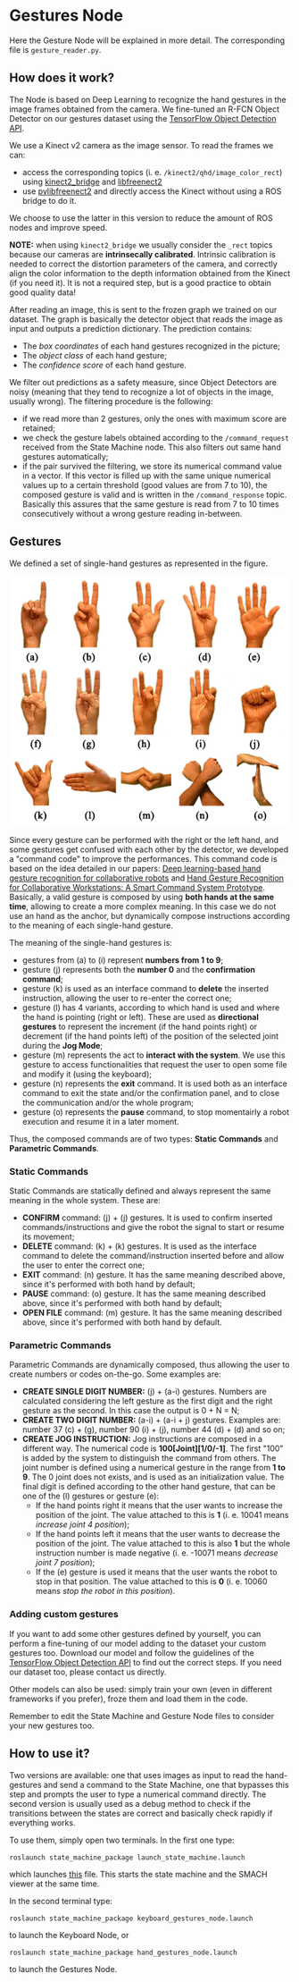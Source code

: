 # Gestures Node
Here the Gesture Node will be explained in more detail.
The corresponding file is `gesture_reader.py`.

## How does it work?
The Node is based on Deep Learning to recognize the hand gestures in the image frames obtained from the camera.
We fine-tuned an R-FCN Object Detector on our gestures dataset using the [TensorFlow Object Detection API](https://github.com/tensorflow/models/tree/master/research/object_detection). 

We use a Kinect v2 camera as the image sensor. To read the frames we can:
- access the corresponding topics (i. e. `/kinect2/qhd/image_color_rect`) using [kinect2_bridge](https://github.com/code-iai/iai_kinect2) and [libfreenect2](https://github.com/OpenKinect/libfreenect2)
- use [pylibfreenect2](https://github.com/r9y9/pylibfreenect2) and directly access the Kinect without using a ROS bridge to do it.

We choose to use the latter in this version to reduce the amount of ROS nodes and improve speed.

**NOTE:** when using `kinect2_bridge` we usually consider the `_rect` topics because our cameras are **intrinsecally calibrated**.
Intrinsic calibration is needed to correct the distortion parameters of the camera, and correctly align the color information to the depth information obtained from the Kinect (if you need it).
It is not a required step, but is a good practice to obtain good quality data!

After reading an image, this is sent to the frozen graph we trained on our dataset.
The graph is basically the detector object that reads the image as input and outputs a prediction dictionary.
The prediction contains:
- The _box coordinates_ of each hand gestures recognized in the picture;
- The _object class_ of each hand gesture;
- The _confidence score_ of each hand gesture.

We filter out predictions as a safety measure, since Object Detectors are noisy (meaning that they tend to recognize a lot of objects in the image, usually wrong). The filtering procedure is the following:
- if we read more than 2 gestures, only the ones with maximum score are retained;
- we check the gesture labels obtained according to the `/command_request` received from the State Machine node. This also filters out same hand gestures automatically;
- if the pair survived the filtering, we store its numerical command value in a vector. If this vector is filled up with the same unique numerical values up to a certain threshold (good values are from 7 to 10), the composed gesture is valid and is written in the `/command_response` topic. Basically this assures that the same gesture is read from 7 to 10 times consecutively without a wrong gesture reading in-between.

## Gestures
We defined a set of single-hand gestures as represented in the figure.

<p align="center">
  <img src="https://github.com/Krissy93/meta-workstations-project/blob/master/images/hands2.png">
</p>

Since every gesture can be performed with the right or the left hand, and some gestures get confused with each other by the detector, we developed a "command code" to improve the performances.
This command code is based on the idea detailed in our papers: [Deep learning-based hand gesture recognition for collaborative robots](https://ieeexplore.ieee.org/abstract/document/8674634) and [Hand Gesture Recognition for Collaborative Workstations: A Smart Command System Prototype](https://link.springer.com/chapter/10.1007%2F978-3-030-30754-7_33).
Basically, a valid gesture is composed by using **both hands at the same time**, allowing to create a more complex meaning.
In this case we do not use an hand as the anchor, but dynamically compose instructions according to the meaning of each single-hand gesture.

The meaning of the single-hand gestures is:
- gestures from (a) to (i) represent **numbers from 1 to 9**;
- gesture (j) represents both the **number 0** and the **confirmation command**;
- gesture (k) is used as an interface command to **delete** the inserted instruction, allowing the user to re-enter the correct one;
- gesture (l) has 4 variants, according to which hand is used and where the hand is pointing (right or left).
These are used as **directional gestures** to represent the increment (if the hand points right) or decrement (if the hand points left) of the position of the selected joint during the **Jog Mode**;
- gesture (m) represents the act to **interact with the system**. We use this gesture to access functionalities that request the user to open some file and modify it (using the keyboard);
- gesture (n) represents the **exit** command. It is used both as an interface command to exit the state and/or the confirmation panel, and to close the communication and/or the whole program;
- gesture (o) represents the **pause** command, to stop momentairly a robot execution and resume it in a later moment.

Thus, the composed commands are of two types: **Static Commands** and **Parametric Commands**.

### Static Commands
Static Commands are statically defined and always represent the same meaning in the whole system.
These are:
- **CONFIRM** command: (j) + (j) gestures. It is used to confirm inserted commands/instructions and give the robot the signal to start or resume its movement;
- **DELETE** command: (k) + (k) gestures. It is used as the interface command to delete the command/instruction inserted before and allow the user to enter the correct one;
- **EXIT** command: (n) gesture. It has the same meaning described above, since it's performed with both hand by default;
- **PAUSE** command: (o) gesture. It has the same meaning described above, since it's performed with both hand by default;
- **OPEN FILE** command: (m) gesture. It has the same meaning described above, since it's performed with both hand by default.

### Parametric Commands
Parametric Commands are dynamically composed, thus allowing the user to create numbers or codes on-the-go. Some examples are:
- **CREATE SINGLE DIGIT NUMBER:** (j) + (a-i) gestures. Numbers are calculated considering the left gesture as the first digit and the right gesture as the second.
In this case the output is 0 + N = N;
- **CREATE TWO DIGIT NUMBER:** (a-i) + (a-i + j) gestures. Examples are: number 37 (c) + (g), number 90 (i) + (j), number 44 (d) + (d) and so on;
- **CREATE JOG INSTRUCTION:** Jog instructions are composed in a different way.
The numerical code is **100[Joint][1/0/-1]**. The first "100" is added by the system to distinguish the command from others.
The joint number is defined using a numerical gesture in the range from **1 to 9**. The 0 joint does not exists, and is used as an initialization value.
The final digit is defined according to the other hand gesture, that can be one of the (l) gestures or gesture (e):
    - If the hand points right it means that the user wants to increase the position of the joint. The value attached to this is **1** (i. e. 10041 means _increase joint 4 position_);
    - If the hand points left it means that the user wants to decrease the position of the joint. The value attached to this is also **1** but the whole instruction number is made negative (i. e. -10071 means _decrease joint 7 position_);
    - If the (e) gesture is used it means that the user wants the robot to stop in that position. The value attached to this is **0** (i. e. 10060 means _stop the robot in this position_).

### Adding custom gestures
If you want to add some other gestures defined by yourself, you can perform a fine-tuning of our model adding to the dataset your custom gestures too.
Download our model and follow the guidelines of the [TensorFlow Object Detection API](https://github.com/tensorflow/models/tree/master/research/object_detection) to find out the correct steps. If you need our dataset too, please contact us directly.

Other models can also be used: simply train your own (even in different frameworks if you prefer), froze them and load them in the code.

Remember to edit the State Machine and Gesture Node files to consider your new gestures too.

## How to use it?
Two versions are available: one that uses images as input to read the hand-gestures and send a command to the State Machine, one that bypasses this step and prompts the user to type a numerical command directly. The second version is usually used as a debug method to check if the transitions between the states are correct and basically check rapidly if everything works.

To use them, simply open two terminals. In the first one type:
```
roslaunch state_machine_package launch_state_machine.launch
```
which launches [this](https://github.com/Krissy93/meta-workstations-project/blob/master/state_machine_package/launch/launch_state_machine.launch) file. This starts the state machine and the SMACH viewer at the same time.

In the second terminal type:
```
roslaunch state_machine_package keyboard_gestures_node.launch
```
to launch the Keyboard Node, or
```
roslaunch state_machine_package hand_gestures_node.launch
```
to launch the Gestures Node.
